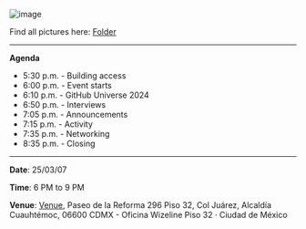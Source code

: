 ![image](./assets/photos/GitTogetherCDMX_Official_250307.jpeg)

Find all pictures here: [Folder](./assets/)

-----------

**Agenda**

- 5:30 p.m. - Building access
- 6:00 p.m. - Event starts
- 6:10 p.m. - GitHub Universe 2024
- 6:50 p.m. - Interviews
- 7:05 p.m. - Announcements
- 7:15 p.m. - Activity
- 7:35 p.m. - Networking
- 8:35 p.m. - Closing

-----------

**Date**: 25/03/07

**Time**: 6 PM to 9 PM 

**Venue**: [Venue](https://www.meetup.com/gittogether-cdmx/events/305793648/), Paseo de la Reforma 296 Piso 32, Col Juárez, Alcaldía Cuauhtémoc, 06600 CDMX - Oficina Wizeline Piso 32 · Ciudad de México
